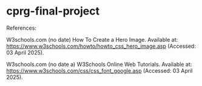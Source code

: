 # cprg-final-project
 
References:

W3schools.com (no date) How To Create a Hero Image. Available at: https://www.w3schools.com/howto/howto_css_hero_image.asp (Accessed: 03 April 2025). 



W3schools.com (no date a) W3Schools Online Web Tutorials. Available at: https://www.w3schools.com/css/css_font_google.asp (Accessed: 03 April 2025). 